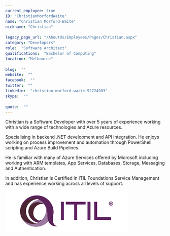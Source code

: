 ```yaml
---
current_employee: true
ID: "ChristianMorfordWaite"
name: "Christian Morford-Waite"
nickname: "Christian"

legacy_page_url: "/AboutUs/Employees/Pages/Christian.aspx"
category: "Developers"
role:  "Software Architect"
qualifications:  "Bachelor of Computing"
location: "Melbourne"

blog:  ""
website:  ""
facebook:  ""
twitter:  ""
linkedin:  "christian-morford-waite-92724983"
skype:  ""

quote:  ""
---
```


Christian is a Software Developer with over 5 years of experience working with a wide range of technologies and Azure resources.  

Specialising in backend .NET development and API integration. He enjoys working on process improvement and automation through PowerShell scripting and Azure Build Pipelines.  

He is familiar with many of Azure Services offered by Microsoft including working with ARM templates, App Services, Databases, Storage, Messaging and Authentication.  

In addition, Christian is Certified in ITIL Foundations Service Management and has experience working across all levels of support.  

![ITIL.png](./Images/Bio/ITIL.png) 
  